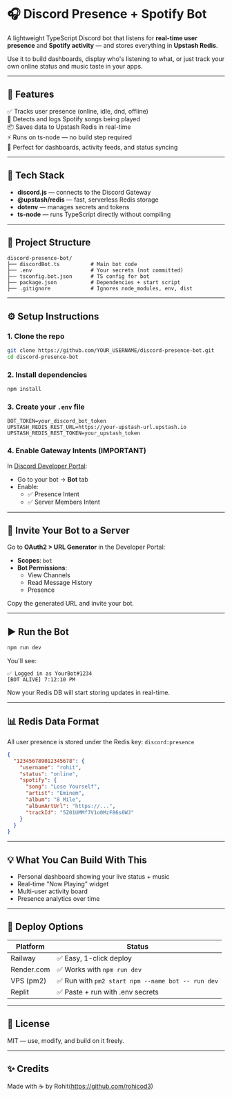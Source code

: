 # 🎧 Discord Presence + Spotify Bot

A lightweight TypeScript Discord bot that listens for **real-time user presence** and **Spotify activity** — and stores everything in **Upstash Redis**.

Use it to build dashboards, display who's listening to what, or just track your own online status and music taste in your apps.

---

## 🚀 Features

✅ Tracks user presence (online, idle, dnd, offline)  
🎵 Detects and logs Spotify songs being played  
📦 Saves data to Upstash Redis in real-time  
⚡ Runs on ts-node — no build step required  
🧠 Perfect for dashboards, activity feeds, and status syncing

---

## 🧰 Tech Stack

- **discord.js** — connects to the Discord Gateway
- **@upstash/redis** — fast, serverless Redis storage
- **dotenv** — manages secrets and tokens
- **ts-node** — runs TypeScript directly without compiling

---

## 📁 Project Structure

```
discord-presence-bot/
├── discordBot.ts          # Main bot code
├── .env                   # Your secrets (not committed)
├── tsconfig.bot.json      # TS config for bot
├── package.json           # Dependencies + start script
├── .gitignore             # Ignores node_modules, env, dist
```

---

## ⚙️ Setup Instructions

### 1. Clone the repo

```bash
git clone https://github.com/YOUR_USERNAME/discord-presence-bot.git
cd discord-presence-bot
```

### 2. Install dependencies

```bash
npm install
```

### 3. Create your `.env` file

```env
BOT_TOKEN=your_discord_bot_token
UPSTASH_REDIS_REST_URL=https://your-upstash-url.upstash.io
UPSTASH_REDIS_REST_TOKEN=your_upstash_token
```

### 4. Enable Gateway Intents (IMPORTANT)

In [Discord Developer Portal](https://discord.com/developers/applications):

- Go to your bot → **Bot** tab
- Enable:
  - ✅ Presence Intent
  - ✅ Server Members Intent

---

## 🤖 Invite Your Bot to a Server

Go to **OAuth2 > URL Generator** in the Developer Portal:

- **Scopes**: `bot`
- **Bot Permissions**:
  - View Channels
  - Read Message History
  - Presence

Copy the generated URL and invite your bot.

---

## ▶️ Run the Bot

```bash
npm run dev
```

You'll see:

```
✅ Logged in as YourBot#1234
[BOT ALIVE] 7:12:10 PM
```

Now your Redis DB will start storing updates in real-time.

---

## 📊 Redis Data Format

All user presence is stored under the Redis key: `discord:presence`

```json
{
  "123456789012345678": {
    "username": "rohit",
    "status": "online",
    "spotify": {
      "song": "Lose Yourself",
      "artist": "Eminem",
      "album": "8 Mile",
      "albumArtUrl": "https://...",
      "trackId": "5Z01UMMf7V1o0MzF86s6WJ"
    }
  }
}
```

---

## 💡 What You Can Build With This

- Personal dashboard showing your live status + music
- Real-time "Now Playing" widget
- Multi-user activity board
- Presence analytics over time

---

## 🚀 Deploy Options

| Platform   | Status |
|------------|--------|
| Railway    | ✅ Easy, 1-click deploy |
| Render.com | ✅ Works with `npm run dev` |
| VPS (pm2)  | ✅ Run with `pm2 start npm --name bot -- run dev` |
| Replit     | ✅ Paste + run with .env secrets |

---

## 📜 License

MIT — use, modify, and build on it freely.

---

## ✨ Credits

Made with ☕ by Rohit(https://github.com/rohicod3)
